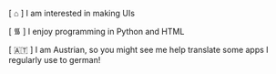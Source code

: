 [ ⌂ ] I am interested in making UIs

[ ᯾ ] I enjoy programming in Python and HTML

[ 🇦🇹 ] I am Austrian, so you might see me help translate some apps I regularly use to german!

